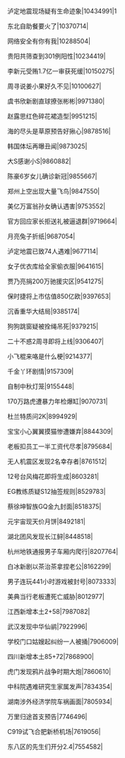 泸定地震现场疑有生命迹象|10434991|1

东北自助餐要火了|10370714|

网络安全有你有我|10288504|

贵阳共筛查到301例阳性|10234419|

李新元受贿1.7亿一审获死缓|10150275|

周寻说姜小果好久不见|10100627|

虞书欣新剧直球撩张彬彬|9971380|

赵露思红色碎花裙造型|9951215|

海的尽头是草原预告好揪心|9878516|

韩国体坛再曝丑闻|9873025|

大S感谢小S|9860882|

陈豪6岁女儿确诊新冠|9855667|

郑州上空出现大量飞鸟|9847550|

美亿万富翁孙女确认遇害|9753552|

官方回应家长拒送礼被逼退群|9719664|

月亮兔子折纸|9687054|

泸定地震已致74人遇难|9677114|

女子优衣库给全家偷衣服|9641615|

贾乃亮捐200万驰援灾区|9541275|

保时捷将上市估值850亿欧|9397653|

沉香重华大结局|9385174|

狗狗跳窗疑被拴绳吊死|9379215|

二十不惑2周寻即将上线|9306407|

小飞棍来咯是什么梗|9214377|

千金丫环剧情|9157309|

自制中秋灯笼|9155448|

170万路虎遭暴力年检爆缸|9070731|

杜兰特质问2K|8994929|

宝宝小心翼翼摸猫惨遭嫌弃|8844309|

老板扣员工一半工资代尽孝|8795684|

无人机震区发现2名幸存者|8761512|

12号台风梅花即将生成|8603281|

EG教练质疑S12抽签规则|8529783|

蔡徐坤智族GQ金九封面|8518375|

元宇宙现天价月饼|8492181|

湖北团风发现长江鲟|8448518|

杭州地铁通报男子车厢内爬行|8207764|

白冰新剧以茶治茶拿捏老公|8162299|

男子连玩441小时游戏被封号|8073333|

美典当行老板遭死亡威胁|8012977|

江西新增本土2+58|7987082|

武汉发现中华仙鹟|7922996|

学校门口姑嫂起纠纷一人被捅|7906009|

四川新增本土85+72|7868900|

虎门发现鸦片战争时期大炮|7860610|

中科院遇难研究生家属发声|7834354|

湖南涉外经济学院车祸画面|7805934|

万里归途首支预告|7746496|

C919试飞合肥新桥机场|7619056|

东八区的先生们开分2.4|7554582|

